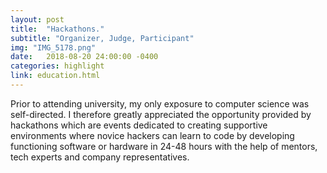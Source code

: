 ```yaml
---
layout: post
title:  "Hackathons."
subtitle: "Organizer, Judge, Participant"
img: "IMG_5178.png"
date:   2018-08-20 24:00:00 -0400
categories: highlight
link: education.html
---
```


<p>Prior to attending university, my only exposure to computer science was self-directed. I therefore greatly appreciated the opportunity provided by hackathons which are events dedicated to creating supportive environments where novice hackers can learn to code by developing functioning software or hardware in 24-48 hours with the help of mentors, tech experts and company representatives.
</p>
